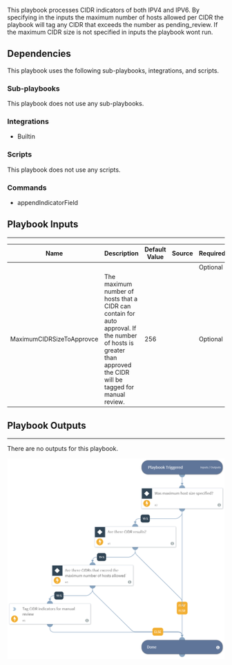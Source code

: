 This playbook processes CIDR indicators of both IPV4 and IPV6. By specifying in the inputs the maximum number of hosts allowed per CIDR the playbook will tag any CIDR that exceeds the number as pending_review. If the maximum CIDR size is not specified in inputs the playbook wont run.

## Dependencies
This playbook uses the following sub-playbooks, integrations, and scripts.

### Sub-playbooks
This playbook does not use any sub-playbooks.

### Integrations
* Builtin

### Scripts
This playbook does not use any scripts.

### Commands
* appendIndicatorField

## Playbook Inputs
---

| **Name** | **Description** | **Default Value** | **Source** | **Required** |
| --- | --- | --- | --- | --- |
|  |  |  |  | Optional |
| MaximumCIDRSizeToApprovce | The maximum number of hosts that a CIDR can contain for auto approval. If the number of hosts is greater than approved the CIDR will be tagged for manual review. | 256 |  | Optional |

## Playbook Outputs
---
There are no outputs for this playbook.

![TIM - Process CIDR Indicators By Size](https://raw.githubusercontent.com/demisto/content/master/docs/images/playbooks/TIM_-_Process_CIDR_Indicators_By_Size.png)
